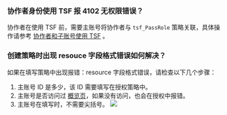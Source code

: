 ### 协作者身份使用 TSF 报 4102 无权限错误？

协作者在使用 TSF 前，需要主账号将协作者与 `tsf_PassRole` 策略关联，具体操作请参考 [协作者和子账号使用 TSF](https://cloud.tencent.com/document/product/649/16869) 。

### 创建策略时出现 resouce 字段格式错误如何解决？

如果在填写策略中出现报错：resource 字段格式错误，请检查以下几个步骤：

1. 主账号 ID 是多少，该 ID 需要填写在授权策略中。
2. 主账号是否访问过 [概览页](https://console.cloud.tencent.com/tsf)，如果没有访问，也会在授权中报错。
3. 主账号在填写时，不需要尖括号。
   ![](https://main.qcloudimg.com/raw/3830850608f5d7891e8a372115021409.png)

